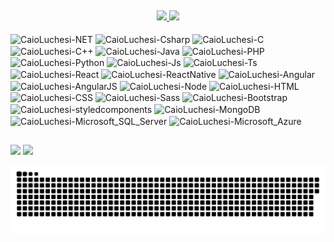 ## 
<div align="center">
  <a href="https://github.com/CaioLuchesi">
  <img height="160em" src="https://github-readme-stats.vercel.app/api?username=CaioLuchesi&show_icons=true&theme=monokai&include_all_commits=true&count_private=true"/>
  <img height="160em" src="https://github-readme-stats.vercel.app/api/top-langs/?username=CaioLuchesi&layout=compact&langs_count=10&theme=monokai"/>
</div>
<div style="display: inline-block"><br>
  <img align="center" alt="CaioLuchesi-NET" src="https://img.shields.io/badge/.NET-5C2D91?style=for-the-badge&logo=.net&logoColor=white">
  <img align="center" alt="CaioLuchesi-Csharp" src="https://img.shields.io/badge/C%23-239120?style=for-the-badge&logo=c-sharp&logoColor=white">
  <img align="center" alt="CaioLuchesi-C" src="https://img.shields.io/badge/C-00599C?style=for-the-badge&logo=c&logoColor=white">
  <img align="center" alt="CaioLuchesi-C++" src="https://img.shields.io/badge/C%2B%2B-00599C?style=for-the-badge&logo=c%2B%2B&logoColor=white">
  <img align="center" alt="CaioLuchesi-Java" src="https://img.shields.io/badge/Java-ED8B00?style=for-the-badge&logo=java&logoColor=white">
  <img align="center" alt="CaioLuchesi-PHP" src="https://img.shields.io/badge/PHP-777BB4?style=for-the-badge&logo=php&logoColor=white">
  <img align="center" alt="CaioLuchesi-Python" src="https://img.shields.io/badge/Python-14354C?style=for-the-badge&logo=python&logoColor=white">
  <img align="center" alt="CaioLuchesi-Js" src="https://img.shields.io/badge/JavaScript-323330?style=for-the-badge&logo=javascript&logoColor=F7DF1Ek">
  <img align="center" alt="CaioLuchesi-Ts"  src="https://img.shields.io/badge/TypeScript-007ACC?style=for-the-badge&logo=typescript&logoColor=white">
  <img align="center" alt="CaioLuchesi-React"  src="https://img.shields.io/badge/React-20232A?style=for-the-badge&logo=react&logoColor=61DAFB">
  <img align="center" alt="CaioLuchesi-ReactNative" = src="https://img.shields.io/badge/React_Native-20232A?style=for-the-badge&logo=react&logoColor=61DAFB">
  <img align="center" alt="CaioLuchesi-Angular" src="https://img.shields.io/badge/Angular-DD0031?style=for-the-badge&logo=angular&logoColor=white">
  <img align="center" alt="CaioLuchesi-AngularJS" src="https://img.shields.io/badge/AngularJS-E23237?style=for-the-badge&logo=angularjs&logoColor=white">
  <img align="center" alt="CaioLuchesi-Node" src="https://img.shields.io/badge/Node.js-43853D?style=for-the-badge&logo=node.js&logoColor=white">
  <img align="center" alt="CaioLuchesi-HTML"  src="https://img.shields.io/badge/HTML5-E34F26?style=for-the-badge&logo=html5&logoColor=white">
  <img align="center" alt="CaioLuchesi-CSS"  src="https://img.shields.io/badge/CSS3-1572B6?style=for-the-badge&logo=css3&logoColor=white">
  <img align="center" alt="CaioLuchesi-Sass" src="https://img.shields.io/badge/Sass-CC6699?style=for-the-badge&logo=sass&logoColor=white">
  <img align="center" alt="CaioLuchesi-Bootstrap" src="https://img.shields.io/badge/Bootstrap-563D7C?style=for-the-badge&logo=bootstrap&logoColor=white">
  <img align="center" alt="CaioLuchesi-styledcomponents" src="https://img.shields.io/badge/styled--components-DB7093?style=for-the-badge&logo=styled-components&logoColor=white">
  <img align="center" alt="CaioLuchesi-MongoDB" src="https://img.shields.io/badge/MongoDB-4EA94B?style=for-the-badge&logo=mongodb&logoColor=white">
  <img align="center" alt="CaioLuchesi-Microsoft_SQL_Server" src="https://img.shields.io/badge/Microsoft_SQL_Server-CC2927?style=for-the-badge&logo=microsoft-sql-server&logoColor=white">
  <img align="center" alt="CaioLuchesi-Microsoft_Azure" src="https://img.shields.io/badge/Microsoft_Azure-0089D6?style=for-the-badge&logo=microsoft-azure&logoColor=white">
</div>
  
  ##
 
<div> 
  <a href="https://www.linkedin.com/in/caio-fernandes-luchesi" target="_blank"><img src="https://img.shields.io/badge/-LinkedIn-%230077B5?style=for-the-badge&logo=linkedin&logoColor=white" target="_blank"></a> 
  <a href = "mailto:caiofluchesi@gmail.com"><img src="https://img.shields.io/badge/-Gmail-%23333?style=for-the-badge&logo=gmail&logoColor=white" target="_blank"></a>
  
  ![Snake animation](https://github.com/CaioLuchesi/CaioLuchesi/blob/main/grid-snake.svg)
<!--   [![Readme Card](https://github-readme-stats.vercel.app/api/pin/?username=CaioLuchesi&repo=BomberBro)](https://github.com/CaioLuchesi/BomberBro) -->
</div>
